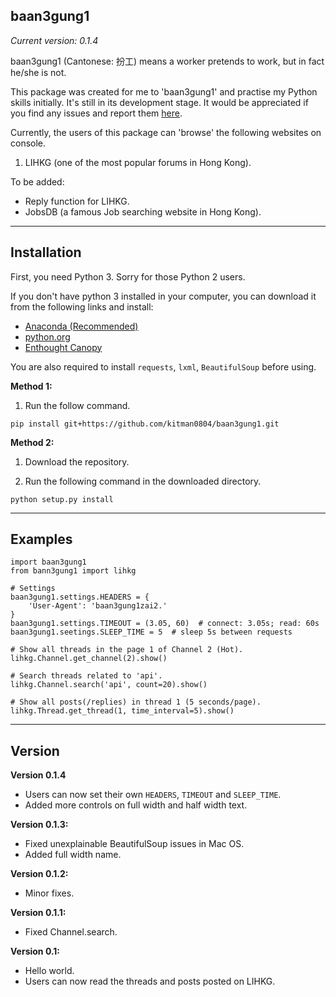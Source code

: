 ## baan3gung1

*Current version: 0.1.4*

baan3gung1 (Cantonese: 扮工) means a worker pretends to work,
but in fact he/she is not.

This package was created for me to 'baan3gung1' and practise my Python
skills initially. It's still in its development stage. It would be
appreciated if you find any issues and report them
[here](https://github.com/kitman0804/baan3gung1/issues).

Currently, the users of this package can 'browse' the following
websites on console.

1. LIHKG (one of the most popular forums in Hong Kong).

To be added:

- Reply function for LIHKG.
- JobsDB (a famous Job searching website in Hong Kong).

---

## Installation

First, you need Python 3. Sorry for those Python 2 users.

If you don't have python 3 installed in your computer, you can download
it from the following links and install:

- [Anaconda (Recommended)](https://www.continuum.io/downloads)
- [python.org](https://www.python.org/downloads/)
- [Enthought Canopy](https://www.enthought.com/products/canopy/)

You are also required to install `requests`, `lxml`, `BeautifulSoup`
before using.

**Method 1:**

1. Run the follow command.

```
pip install git+https://github.com/kitman0804/baan3gung1.git
```

**Method 2:**

1. Download the repository.

2. Run the following command in the downloaded directory.

```
python setup.py install
```

---

## Examples

```
import baan3gung1
from bann3gung1 import lihkg

# Settings
baan3gung1.settings.HEADERS = {
    'User-Agent': 'baan3gung1zai2.'
}
baan3gung1.settings.TIMEOUT = (3.05, 60)  # connect: 3.05s; read: 60s
baan3gung1.seetings.SLEEP_TIME = 5  # sleep 5s between requests

# Show all threads in the page 1 of Channel 2 (Hot).
lihkg.Channel.get_channel(2).show()

# Search threads related to 'api'.
lihkg.Channel.search('api', count=20).show()

# Show all posts(/replies) in thread 1 (5 seconds/page).
lihkg.Thread.get_thread(1, time_interval=5).show()
```

---

## Version

**Version 0.1.4**

- Users can now set their own `HEADERS`, `TIMEOUT` and `SLEEP_TIME`.
- Added more controls on full width and half width text.

**Version 0.1.3:**

- Fixed unexplainable BeautifulSoup issues in Mac OS.
- Added full width name.

**Version 0.1.2:**

- Minor fixes.

**Version 0.1.1:**

- Fixed Channel.search.

**Version 0.1:**

- Hello world.
- Users can now read the threads and posts posted on LIHKG.

